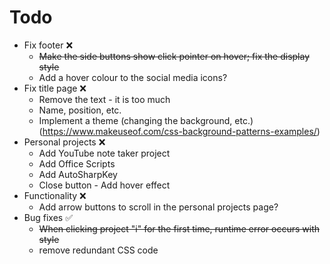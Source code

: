 # Todo
* Fix footer ❌
    * ~~Make the side buttons show click pointer on hover; fix the display style~~
    * Add a hover colour to the social media icons?
* Fix title page ❌
    * Remove the text - it is too much
    * Name, position, etc.
    * Implement a theme (changing the background, etc.) (https://www.makeuseof.com/css-background-patterns-examples/)
* Personal projects ❌
    * Add YouTube note taker project
    * Add Office Scripts
    * Add AutoSharpKey
    * Close button - Add hover effect
* Functionality ❌
    * Add arrow buttons to scroll in the personal projects page?
* Bug fixes ✅
    * ~~When clicking project "i" for the first time, runtime error occurs with style~~
    * remove redundant CSS code